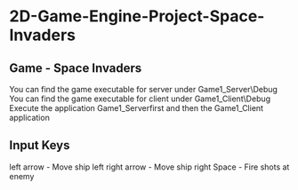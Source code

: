 # 2D-Game-Engine-Project-Space-Invaders

Game - Space Invaders
-----------
You can find the game executable for server under Game1_Server\Debug
You can find the game executable for client under Game1_Client\Debug
Execute the application Game1_Serverfirst and then the Game1_Client application

Input Keys
-----------
left arrow - Move ship left
right arrow - Move ship right
Space - Fire shots at enemy

